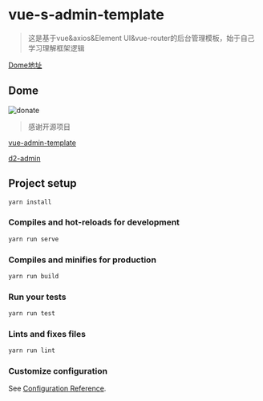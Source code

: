 # vue-s-admin-template

>这是基于vue&axios&Element UI&vue-router的后台管理模板，始于自己学习理解框架逻辑

[Dome地址](https://piccoloyu.github.io/vue-s-admin/)

## Dome

 <img src="https://piccoloyu.github.io/vue-s-admin/img/dome.gif" alt="donate">

>感谢开源项目

[vue-admin-template](https://github.com/PanJiaChen/vue-admin-template)

[d2-admin](https://github.com/d2-projects/d2-admin)


## Project setup

```javascript
yarn install
```

### Compiles and hot-reloads for development

```javascript
yarn run serve
```

### Compiles and minifies for production

```javascript
yarn run build
```

### Run your tests

```javascript
yarn run test
```

### Lints and fixes files

```javascript
yarn run lint
```

### Customize configuration

See [Configuration Reference](https://cli.vuejs.org/config/).
